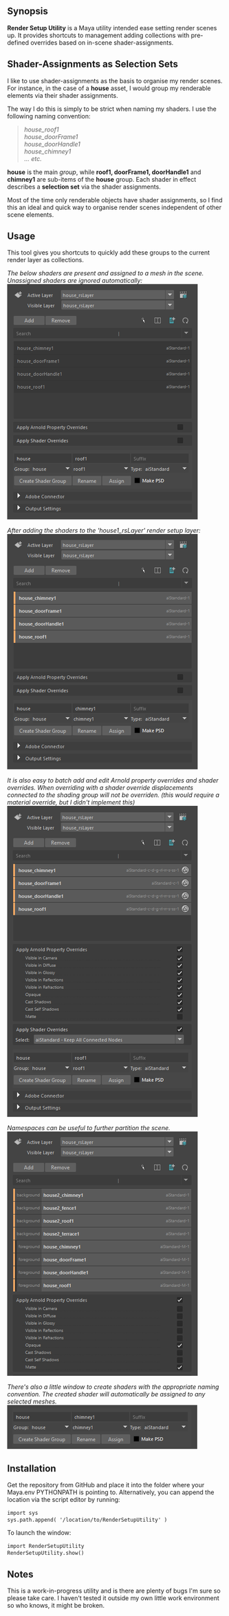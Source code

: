 ## Synopsis

**Render Setup Utility** is a Maya utility intended ease setting render scenes up. It provides shortcuts to management adding collections with  pre-defined overrides based on in-scene shader-assignments.

## Shader-Assignments as Selection Sets

I like to use shader-assignments as the basis to organise my render scenes.
For instance, in the case of a **house** asset, I would group my renderable elements via their shader assignments.

The way I do this is simply to be strict when naming my shaders.
I use the following naming convention:

>*house_roof1*  
>*house_doorFrame1*  
>*house_doorHandle1*  
>*house_chimney1*  
> _... etc._

**house** is the main *group*, while **roof1, doorFrame1, doorHandle1** and **chimney1** are sub-items of the **house** group. Each shader in effect describes a **selection set** via the shader assignments.

Most of the time only renderable objects have shader assignments, so I find this an ideal and quick way to organise render scenes independent of other scene elements.

## Usage

This tool gives you shortcuts to quickly add these groups to the current render layer as collections.

*The below shaders are present and assigned to a mesh in the scene. Unassigned shaders are ignored automatically:*  
![Screenshot](/images/renderSetupUtility_overview1.png?raw=true)

*After adding the shaders to the 'house1_rsLayer' render setup layer:*  ![Screenshot](/images/renderSetupUtility_overview2.png?raw=true)

*It is also easy to batch add and edit Arnold property overrides and shader overrides. When overriding with a shader override displacements connected to the shading group will not be overriden. (this would require a material override, but I didn't implement this)*  
![Screenshot](/images/renderSetupUtility_overview3.png?raw=true "Arnold Propery Overrides")

*Namespaces can be useful to further partition the scene.*  
![Screenshot](/images/renderSetupUtility_overview5.png?raw=true)

*There's also a little window to create shaders with the appropriate naming convention. The created shader will automatically be assigned to any selected meshes.*  
![Screenshot](/images/renderSetupUtility_overview4.png?raw=true)

## Installation

Get the repository from GitHub and place it into the folder where your Maya.env PYTHONPATH is pointing to. Alternatively, you can append the location via the script editor by running:

```
import sys
sys.path.append( '/location/to/RenderSetupUtility' )
```

To launch the window:

```
import RenderSetupUtility
RenderSetupUtility.show()
```

## Notes

This is a work-in-progress utility and is there are plenty of bugs I'm sure so please take care. I haven't tested it outside my own little work environment so who knows, it might be broken.
